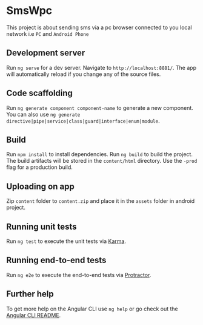 # SmsWpc

This project is about sending sms via a pc browser connected to you local network i.e `PC` and `Android Phone`

## Development server

Run `ng serve` for a dev server. Navigate to `http://localhost:8881/`. The app will automatically reload if you change any of the source files.

## Code scaffolding

Run `ng generate component component-name` to generate a new component. You can also use `ng generate directive|pipe|service|class|guard|interface|enum|module`.

## Build

Run `npm install` to install dependencies.
Run `ng build` to build the project.
The build artifacts will be stored in the `content/html` directory. Use the `-prod` flag for a production build.


## Uploading on app

Zip `content` folder to `content.zip` and place it in the  `assets` folder in android project.


## Running unit tests

Run `ng test` to execute the unit tests via [Karma](https://karma-runner.github.io).

## Running end-to-end tests

Run `ng e2e` to execute the end-to-end tests via [Protractor](http://www.protractortest.org/).

## Further help

To get more help on the Angular CLI use `ng help` or go check out the [Angular CLI README](https://github.com/angular/angular-cli/blob/master/README.md).
